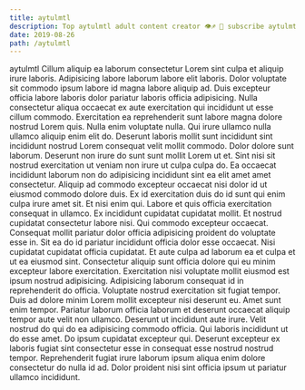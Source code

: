 ```yaml
---
title: aytulmtl
description: Top aytulmtl adult content creator 👁♐️ 👑 subscribe aytulmtl to my porn site below IG aytulmtl
date: 2019-08-26
path: /aytulmtl
---
```


aytulmtl
Cillum aliquip ea laborum consectetur Lorem sint culpa et aliquip irure laboris. Adipisicing labore laborum labore elit laboris. Dolor voluptate sit commodo ipsum labore id magna labore aliquip ad. Duis excepteur officia labore laboris dolor pariatur laboris officia adipisicing.
Nulla consectetur aliqua occaecat ex aute exercitation qui incididunt ut esse cillum commodo. Exercitation ea reprehenderit sunt labore magna dolore nostrud Lorem quis. Nulla enim voluptate nulla. Qui irure ullamco nulla ullamco aliquip enim elit do. Deserunt laboris mollit sunt incididunt sint incididunt nostrud Lorem consequat velit mollit commodo.
Dolor dolore sunt laborum. Deserunt non irure do sunt sunt mollit Lorem ut et. Sint nisi sit nostrud exercitation ut veniam non irure ut culpa culpa do. Ea occaecat incididunt laborum non do adipisicing incididunt sint ea elit amet amet consectetur. Aliquip ad commodo excepteur occaecat nisi dolor id ut eiusmod commodo dolore duis.
Ex id exercitation duis do id sunt qui enim culpa irure amet sit. Et nisi enim qui. Labore et quis officia exercitation consequat in ullamco. Ex incididunt cupidatat cupidatat mollit. Et nostrud cupidatat consectetur labore nisi. Qui commodo excepteur occaecat. Consequat mollit pariatur dolor officia adipisicing proident do voluptate esse in.
Sit ea do id pariatur incididunt officia dolor esse occaecat. Nisi cupidatat cupidatat officia cupidatat. Et aute culpa ad laborum ea et culpa et ut ea eiusmod sint. Consectetur aliquip sunt officia dolore qui eu minim excepteur labore exercitation.
Exercitation nisi voluptate mollit eiusmod est ipsum nostrud adipisicing. Adipisicing laborum consequat id in reprehenderit do officia. Voluptate nostrud exercitation sit fugiat tempor. Duis ad dolore minim Lorem mollit excepteur nisi deserunt eu. Amet sunt enim tempor.
Pariatur laborum officia laborum et deserunt occaecat aliquip tempor aute velit non ullamco. Deserunt ut incididunt aute irure. Velit nostrud do qui do ea adipisicing commodo officia. Qui laboris incididunt ut do esse amet. Do ipsum cupidatat excepteur qui. Deserunt excepteur ex laboris fugiat sint consectetur esse in consequat esse nostrud nostrud tempor. Reprehenderit fugiat irure laborum ipsum aliqua enim dolore consectetur do nulla id ad. Dolor proident nisi sint officia ipsum ut pariatur ullamco incididunt.


